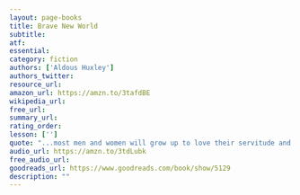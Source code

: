 ```yaml
---
layout: page-books
title: Brave New World
subtitle: 
atf: 
essential: 
category: fiction
authors: ['Aldous Huxley']
authors_twitter: 
resource_url: 
amazon_url: https://amzn.to/3tafdBE
wikipedia_url: 
free_url: 
summary_url: 
rating_order: 
lesson: ['']
quote: "...most men and women will grow up to love their servitude and will never dream of revolution."
audio_url: https://amzn.to/3tdLubk
free_audio_url: 
goodreads_url: https://www.goodreads.com/book/show/5129
description: ""
---
```

